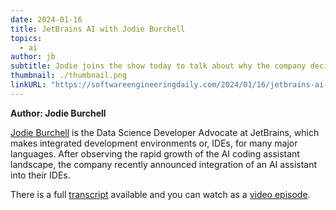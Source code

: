 ```yaml
---
date: 2024-01-16
title: JetBrains AI with Jodie Burchell
topics:
  - ai
author: jb
subtitle: Jodie joins the show today to talk about why the company decided to take this step, the design challenges of adding AI tools to software products, and the team’s particular interest in auto-generating code documentation.
thumbnail: ./thumbnail.png
linkURL: "https://softwareengineeringdaily.com/2024/01/16/jetbrains-ai-with-jodie-burchell/"
---
```


**Author: Jodie Burchell**

[Jodie Burchell](https://twitter.com/t_redactyl) is the Data Science Developer Advocate at JetBrains, which makes integrated development environments or, IDEs, for many major languages. After observing the rapid growth of the AI coding assistant landscape, the company recently announced integration of an AI assistant into their IDEs.

There is a full [transcript](https://youtu.be/tUwCvHMwx7Y?feature=shared) available and you can watch as a [video episode](https://youtu.be/tUwCvHMwx7Y?feature=shared).
